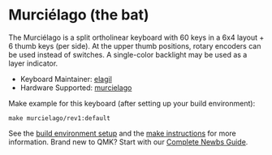 # Murciélago (the bat)

The Murciélago is a split ortholinear keyboard with 60 keys in a 6x4 layout + 6 thumb keys (per side). At the upper thumb positions, rotary encoders can be used instead of switches. A single-color backlight may be used as a layer indicator.

* Keyboard Maintainer: [elagil](https://github.com/elagil)
* Hardware Supported: [murcielago](https://github.com/elagil/murcielago)

Make example for this keyboard (after setting up your build environment):

    make murcielago/rev1:default
    
See the [build environment setup](https://docs.qmk.fm/#/getting_started_build_tools) and the [make instructions](https://docs.qmk.fm/#/getting_started_make_guide) for more information. Brand new to QMK? Start with our [Complete Newbs Guide](https://docs.qmk.fm/#/newbs).
